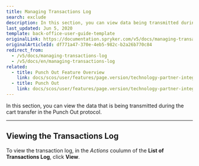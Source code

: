 ```yaml
---
title: Managing Transactions Log
search: exclude
description: In this section, you can view data being transmitted during the cart transfer in the Punch out protocol.
last_updated: Jun 5, 2020
template: back-office-user-guide-template
originalLink: https://documentation.spryker.com/v5/docs/managing-transactions-log
originalArticleId: df771a47-370e-4eb5-982c-b2a26b770c84
redirect_from:
  - /v5/docs/managing-transactions-log
  - /v5/docs/en/managing-transactions-log
related:
  - title: Punch Out Feature Overview
    link: docs/scos/user/features/page.version/technology-partner-integrations/punch-out/punch-out-feature-overview.html
  - title: Punch Out
    link: docs/scos/user/features/page.version/technology-partner-integrations/punch-out/punch-out.html
---
```


In this section, you can view the data that is being transmitted during the cart transfer in the Punch Out protocol.

---
## Viewing the Transactions Log
To view the transaction log, in the *Actions* coulumn of the **List of Transactions Log**, click **View**.


